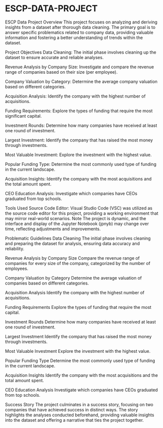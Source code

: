 # ESCP-DATA-PROJECT
ESCP Data Project
Overview
This project focuses on analyzing and deriving insights from a dataset after thorough data cleaning. The primary goal is to answer specific problematics related to company data, providing valuable information and fostering a better understanding of trends within the dataset.

Project Objectives
Data Cleaning: The initial phase involves cleaning up the dataset to ensure accurate and reliable analyses.

Revenue Analysis by Company Size: Investigate and compare the revenue range of companies based on their size (per employee).

Company Valuation by Category: Determine the average company valuation based on different categories.

Acquisition Analysis: Identify the company with the highest number of acquisitions.

Funding Requirements: Explore the types of funding that require the most significant capital.

Investment Rounds: Determine how many companies have received at least one round of investment.

Largest Investment: Identify the company that has raised the most money through investments.

Most Valuable Investment: Explore the investment with the highest value.

Popular Funding Type: Determine the most commonly used type of funding in the current landscape.

Acquisition Insights: Identify the company with the most acquisitions and the total amount spent.

CEO Education Analysis: Investigate which companies have CEOs graduated from top schools.

Tools Used
Source Code Editor: Visual Studio Code (VSC) was utilized as the source code editor for this project, providing a working environment that may mirror real-world scenarios.
Note
The project is dynamic, and the interface and display of the Jupyter Notebook (jpnyb) may change over time, reflecting adjustments and improvements.

Problematic Guidelines
Data Cleaning
The initial phase involves cleaning and preparing the dataset for analysis, ensuring data accuracy and reliability.

Revenue Analysis by Company Size
Compare the revenue range of companies for every size of the company, categorized by the number of employees.

Company Valuation by Category
Determine the average valuation of companies based on different categories.

Acquisition Analysis
Identify the company with the highest number of acquisitions.

Funding Requirements
Explore the types of funding that require the most capital.

Investment Rounds
Determine how many companies have received at least one round of investment.

Largest Investment
Identify the company that has raised the most money through investments.

Most Valuable Investment
Explore the investment with the highest value.

Popular Funding Type
Determine the most commonly used type of funding in the current landscape.

Acquisition Insights
Identify the company with the most acquisitions and the total amount spent.

CEO Education Analysis
Investigate which companies have CEOs graduated from top schools.

Success Story
The project culminates in a success story, focusing on two companies that have achieved success in distinct ways. The story highlights the analyses conducted beforehand, providing valuable insights into the dataset and offering a narrative that ties the project together.
